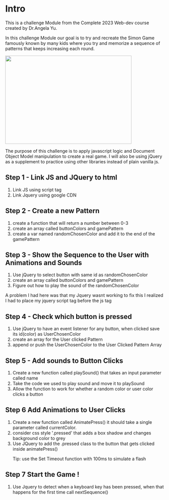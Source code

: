 <h1>Intro</h1>
This is a challenge Module from the Complete 2023 Web-dev course created by Dr.Angela Yu.

In this challenge Module our goal is to try and recreate the Simon Game famously known by many kids where you try and memorize a sequence of patterns that keeps
increasing each round.

<img src="https://user-images.githubusercontent.com/96314847/209585152-32aebc63-c248-4c59-b4d6-e9f46cf8dc5e.png" width="400" height="280">

The purpose of this challenge is to apply javascript logic and Document Object Model manipulation to create a real game.
I will also be using jQuery as a supplement to practice using other libraries instead of plain vanilla js.

<h2>Step 1 - Link JS and JQuery to html </h2>
<ol>
    <li>Link JS using script tag</li>
    <li>Link Jquery using google CDN</li>
</ol>

<h2>Step 2 - Create a new Pattern </h2>
<ol>
    <li>create a function that will return a number between 0-3</li>
    <li>create an array called buttonColors and gamePattern</li>
    <li>create a var named randomChosenColor and add it to the end of the gamePattern</li>
</ol>

<h2>Step 3 - Show the Sequence to the User with Animations and Sounds</h2>
<ol>
    <li>Use jQuery to select button with same id as randomChosenColor</li>
    <li>create an array called buttonColors and gamePattern</li>
    <li>Figure out how to play the sound of the randomChosenColor</li>
</ol>
<p>A problem I had here was that my Jquery wasnt working to fix this I realized I had to place my jquery script tag before the js tag</p>

<h2>Step 4 - Check which button is pressed</h2>
<ol>
    <li>Use jQuery to have an event listener for any button, when clicked save its id(color) as UserChosenColor</li>
    <li>create an array for the User clicked Pattern</li>
    <li>append or push the UserChosenColor to the User Clicked Pattern Array</li>
</ol>

<h2>Step 5 - Add sounds to Button Clicks</h2>
<ol>
    <li>Create a new function called playSound() that takes an input parameter called name</li>
    <li>Take the code we used to play sound and move it to playSound</li>
    <li>Allow the function to work for whether a random color or user color clicks a button</li>
</ol>
<h2>Step 6 Add Animations to User Clicks</h2>
<ol>
    <li>Create a new function called AnimatePress() it should take a single parameter called currentColor.</li>
    <li>consider css style '.pressed' that adds a box shadow and changes background color to grey</li>
    <li>Use JQuery to add the .pressed class to the button that gets clicked inside animatePress()</li>
    <p>Tip: use the Set Timeout function with 100ms to simulate a flash</p>
</ol>

<h2>Step 7 Start the Game ! </h2>
<ol>
    <li>Use Jquery to detect when a keyboard key has been pressed, when that happens for the first time call nextSequence()</li>
</ol>